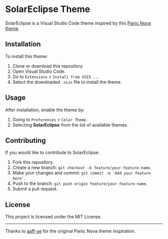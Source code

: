 # SolarEclipse Theme

SolarEclipse is a Visual Studio Code theme inspired by this [Panic Nova theme](https://github.com/aaff-se/nova-solareclipse-theme).

## Installation

To install this theme:

1. Clone or download this repository.
2. Open Visual Studio Code.
3. Go to `Extensions` > `Install from VSIX...`.
4. Select the downloaded `.vsix` file to install the theme.

## Usage

After installation, enable the theme by:

1. Going to `Preferences` > `Color Theme`.
2. Selecting **SolarEclipse** from the list of available themes.

## Contributing

If you would like to contribute to SolarEclipse:

1. Fork this repository.
2. Create a new branch: `git checkout -b feature/your-feature-name`.
3. Make your changes and commit: `git commit -m 'Add your feature here'`.
4. Push to the branch: `git push origin feature/your-feature-name`.
5. Submit a pull request.

## License

This project is licensed under the MIT License.

---

Thanks to [aaff-se](https://github.com/aaff-se/nova-solareclipse-theme) for the original Panic Nova theme inspiration.